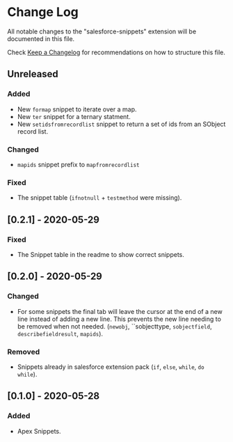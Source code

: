 # Change Log

All notable changes to the "salesforce-snippets" extension will be documented in this file.

Check [Keep a Changelog](http://keepachangelog.com/) for recommendations on how to structure this file.

## Unreleased

### Added

- New `formap` snippet to iterate over a map.
- New `ter` snippet for a ternary statment.
- New `setidsfromrecordlist` snippet to return a set of ids from an SObject record list.

### Changed

- `mapids` snippet prefix to `mapfromrecordlist`

### Fixed

- The snippet table (`ifnotnull` + `testmethod` were missing).

## [0.2.1] - 2020-05-29

### Fixed

- The Snippet table in the readme to show correct snippets.

## [0.2.0] - 2020-05-29

### Changed

- For some snippets the final tab will leave the cursor at the end of a new line instead of adding a new line. This prevents the new line needing to be removed when not needed. (`newobj`, ``sobjecttype, `sobjectfield`, `describefieldresult`, `mapids`).

### Removed

- Snippets already in salesforce extension pack (`if`, `else`, `while`, `do while`).

## [0.1.0] - 2020-05-28

### Added

- Apex Snippets.
